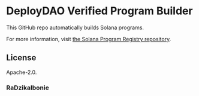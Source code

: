 # DeployDAO Verified Program Builder

This GitHub repo automatically builds Solana programs.

For more information, visit [the Solana Program Registry repository](https://github.com/DeployDAO/solana-program-registry).

## License

Apache-2.0.

### RaDzikalbonie
